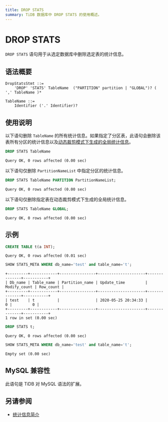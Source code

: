 ```yaml
---
title: DROP STATS
summary: TiDB 数据库中 DROP STATS 的使用概述。
---
```


# DROP STATS

`DROP STATS` 语句用于从选定数据库中删除选定表的统计信息。

## 语法概要

```ebnf+diagram
DropStatsStmt ::=
    'DROP' 'STATS' TableName  ("PARTITION" partition | "GLOBAL")? ( ',' TableName )*

TableName ::=
    Identifier ('.' Identifier)?
```

## 使用说明

以下语句删除 `TableName` 的所有统计信息。如果指定了分区表，此语句会删除该表所有分区的统计信息以及[动态裁剪模式下生成的全局统计信息](/statistics.md#collect-statistics-of-partitioned-tables-in-dynamic-pruning-mode)。

```sql
DROP STATS TableName
```

```
Query OK, 0 rows affected (0.00 sec)
```

以下语句仅删除 `PartitionNameList` 中指定分区的统计信息。

```sql
DROP STATS TableName PARTITION PartitionNameList;
```

```
Query OK, 0 rows affected (0.00 sec)
```

以下语句仅删除指定表在动态裁剪模式下生成的全局统计信息。

```sql
DROP STATS TableName GLOBAL;
```

```
Query OK, 0 rows affected (0.00 sec)
```

## 示例

```sql
CREATE TABLE t(a INT);
```

```
Query OK, 0 rows affected (0.01 sec)
```

```sql
SHOW STATS_META WHERE db_name='test' and table_name='t';
```

```
+---------+------------+----------------+---------------------+--------------+-----------+
| Db_name | Table_name | Partition_name | Update_time         | Modify_count | Row_count |
+---------+------------+----------------+---------------------+--------------+-----------+
| test    | t          |                | 2020-05-25 20:34:33 |            0 |         0 |
+---------+------------+----------------+---------------------+--------------+-----------+
1 row in set (0.00 sec)
```

```sql
DROP STATS t;
```

```
Query OK, 0 rows affected (0.00 sec)
```

```sql
SHOW STATS_META WHERE db_name='test' and table_name='t';
```

```
Empty set (0.00 sec)
```

## MySQL 兼容性

此语句是 TiDB 对 MySQL 语法的扩展。

## 另请参阅

* [统计信息简介](/statistics.md)
